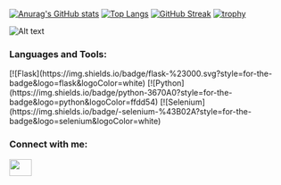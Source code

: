 [![Anurag's GitHub stats](https://github-readme-stats.vercel.app/api?username=13shayan82&count_private=true&show_icons=true&theme=tokyonight )](https://github.com/13shayan82/13shayan82/blob/main/README.md)
[![Top Langs](https://github-readme-stats.vercel.app/api/top-langs/?username=13shayan82&langs_count=10&layout=compact&theme=tokyonight)](https://github.com/13shayan82/13shayan82/blob/main/README.md)
[![GitHub Streak](https://github-readme-streak-stats.herokuapp.com/?user=13shayan82&theme=tokyonight)](https://git.io/streak-stats)
[![trophy](https://github-profile-trophy.vercel.app/?username=13shayan82&theme=darkhub)](https://github.com/13shayan82/13shayan82/blob/main/README.md)




![Alt text](https://spotify-recently-played-readme.vercel.app/api?user=4h86kvn0oq4b2irftxds2c3ob)



<h3 align="left">Languages and Tools:</h3>
[![Flask](https://img.shields.io/badge/flask-%23000.svg?style=for-the-badge&logo=flask&logoColor=white)
[![Python](https://img.shields.io/badge/python-3670A0?style=for-the-badge&logo=python&logoColor=ffdd54)
[![Selenium](https://img.shields.io/badge/-selenium-%43B02A?style=for-the-badge&logo=selenium&logoColor=white)

<h3 align="left">Connect with me:</h3>
<p align="left">
<a href="https://discord.gg/BNtptevTVp" target="blank"><img align="center" src="https://www.svgrepo.com/show/353655/discord-icon.svg" alt="" height="30" width="40" /></a>
</p>

